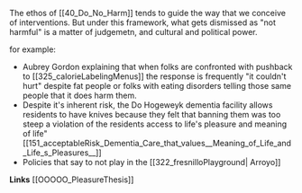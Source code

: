 The ethos of [[40_Do_No_Harm]] tends to guide the way that we conceive of interventions. But under this framework, what gets dismissed as "not harmful" is a matter of judgemetn, and cultural and political power. 

for example:

* Aubrey Gordon explaining that when folks are confronted with pushback to [[325_calorieLabelingMenus]] the response is frequently "it couldn't hurt" despite fat people or folks with eating disorders telling those same people that it does harm them. 
* Despite it's inherent risk, the Do Hogeweyk dementia facility allows residents to have knives because they felt that banning them was too steep a violation of the residents access to life's pleasure and meaning of life" [[151_acceptableRisk_Dementia_Care_that_values__Meaning_of_Life_and_Life_s_Pleasures__]]
*  Policies that say to not play in the [[322_fresnilloPlayground| Arroyo]]

**Links**
[[OOOOO_PleasureThesis]]